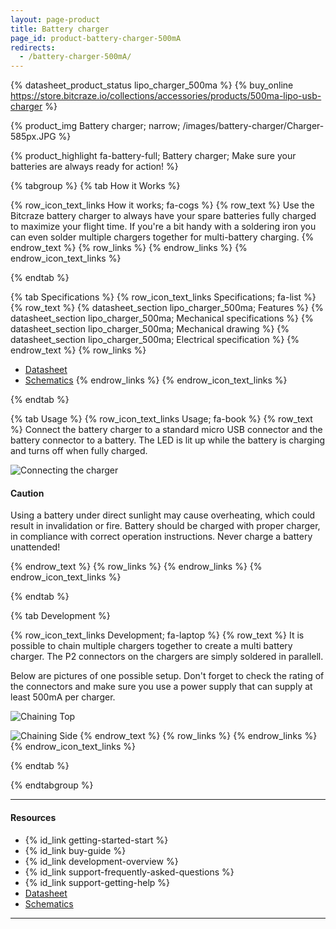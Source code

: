 ```yaml
---
layout: page-product
title: Battery charger
page_id: product-battery-charger-500mA
redirects:
  - /battery-charger-500mA/
---
```


{% datasheet_product_status lipo_charger_500ma %}
{% buy_online https://store.bitcraze.io/collections/accessories/products/500ma-lipo-usb-charger %}

{% product_img Battery charger; narrow;
/images/battery-charger/Charger-585px.JPG
%}

{% product_highlight
fa-battery-full;
Battery charger;
Make sure your batteries are always ready for action!
%}


{% tabgroup %}
{% tab How it Works %}

{% row_icon_text_links How it works; fa-cogs %}
{% row_text %}
Use the Bitcraze battery charger to always have your spare batteries fully charged
to maximize your flight time. If you're a bit handy with a soldering iron you
can even solder multiple chargers together for multi-battery charging.
{% endrow_text %}
{% row_links %}
{% endrow_links %}
{% endrow_icon_text_links %}

{% endtab %}

{% tab Specifications %}
{% row_icon_text_links Specifications; fa-list %}
{% row_text %}
{% datasheet_section lipo_charger_500ma; Features %}
{% datasheet_section lipo_charger_500ma; Mechanical specifications %}
{% datasheet_section lipo_charger_500ma; Mechanical drawing %}
{% datasheet_section lipo_charger_500ma; Electrical specification %}
{% endrow_text %}
{% row_links %}
* [Datasheet](/documentation/hardware/lipo_charger_500ma/lipo_charger_500ma-datasheet.pdf)
* [Schematics](/documentation/hardware/lipo_charger_500ma/chg500ma_reva.pdf)
{% endrow_links %}
{% endrow_icon_text_links %}

{% endtab %}

{% tab Usage %}
{% row_icon_text_links Usage; fa-book %}
{% row_text %}
Connect the battery charger to a standard micro USB connector and
the battery connector to a battery. The LED
is lit up while the battery is charging and turns off when fully charged.

![Connecting the charger](/images/battery-charger/batt-chg-proto-combo.jpg)

#### Caution

Using a battery under direct sunlight may cause overheating, which could result in invalidation or fire. Battery should be charged with proper charger, in compliance with correct operation instructions. Never charge a battery unattended!

{% endrow_text %}
{% row_links %}
{% endrow_links %}
{% endrow_icon_text_links %}

{% endtab %}


{% tab Development %}

{% row_icon_text_links Development;  fa-laptop %}
{% row_text %}
It is possible to chain multiple chargers together to create a multi battery charger. The P2 connectors on the
chargers are simply soldered in parallell.

Below are pictures of one possible setup. Don't forget to check the rating of the connectors and make sure you use a power supply that can supply at least 500mA per charger.

![Chaining Top](/images/battery-charger/crab_chg_top.jpg)

![Chaining Side](/images/battery-charger/crab_chg_side.jpg)
{% endrow_text %}
{% row_links %}
{% endrow_links %}
{% endrow_icon_text_links %}

{% endtab %}

{% endtabgroup %}

---

#### Resources

- {% id_link getting-started-start %}
- {% id_link buy-guide %}
- {% id_link development-overview %}
- {% id_link support-frequently-asked-questions %}
- {% id_link support-getting-help %}
- [Datasheet](/documentation/hardware/lipo_charger_500ma/lipo_charger_500ma-datasheet.pdf)
- [Schematics](/documentation/hardware/lipo_charger_500ma/chg500ma_reva.pdf)

---
